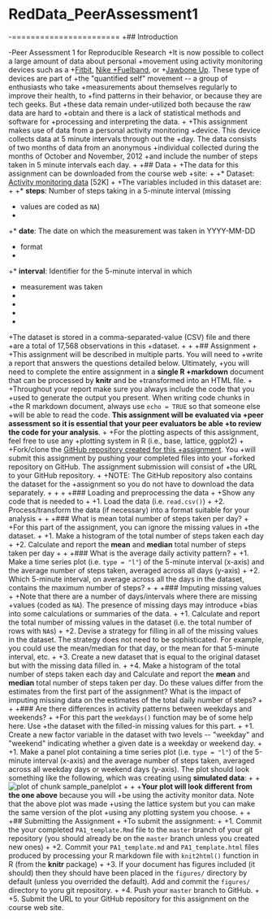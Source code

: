 # RedData_PeerAssessment1

-=======================
+## Introduction
 
-Peer Assessment 1 for Reproducible Research
+It is now possible to collect a large amount of data about personal
+movement using activity monitoring devices such as a
+[Fitbit](http://www.fitbit.com), [Nike
+Fuelband](http://www.nike.com/us/en_us/c/nikeplus-fuelband), or
+[Jawbone Up](https://jawbone.com/up). These type of devices are part of
+the "quantified self" movement -- a group of enthusiasts who take
+measurements about themselves regularly to improve their health, to
+find patterns in their behavior, or because they are tech geeks. But
+these data remain under-utilized both because the raw data are hard to
+obtain and there is a lack of statistical methods and software for
+processing and interpreting the data.
+
+This assignment makes use of data from a personal activity monitoring
+device. This device collects data at 5 minute intervals through out the
+day. The data consists of two months of data from an anonymous
+individual collected during the months of October and November, 2012
+and include the number of steps taken in 5 minute intervals each day.
+
+## Data
+
+The data for this assignment can be downloaded from the course web
+site:
+
+* Dataset: [Activity monitoring data](https://d396qusza40orc.cloudfront.net/repdata%2Fdata%2Factivity.zip) [52K]
+
+The variables included in this dataset are:
+
+* **steps**: Number of steps taking in a 5-minute interval (missing
+    values are coded as `NA`)
+
+* **date**: The date on which the measurement was taken in YYYY-MM-DD
+    format
+
+* **interval**: Identifier for the 5-minute interval in which
+    measurement was taken
+
+
+
+
+The dataset is stored in a comma-separated-value (CSV) file and there
+are a total of 17,568 observations in this
+dataset.
+
+
+## Assignment
+
+This assignment will be described in multiple parts. You will need to
+write a report that answers the questions detailed below. Ultimately,
+you will need to complete the entire assignment in a **single R
+markdown** document that can be processed by **knitr** and be
+transformed into an HTML file.
+
+Throughout your report make sure you always include the code that you
+used to generate the output you present. When writing code chunks in
+the R markdown document, always use `echo = TRUE` so that someone else
+will be able to read the code. **This assignment will be evaluated via
+peer assessment so it is essential that your peer evaluators be able
+to review the code for your analysis**.
+
+For the plotting aspects of this assignment, feel free to use any
+plotting system in R (i.e., base, lattice, ggplot2)
+
+Fork/clone the [GitHub repository created for this
+assignment](http://github.com/rdpeng/RepData_PeerAssessment1). You
+will submit this assignment by pushing your completed files into your
+forked repository on GitHub. The assignment submission will consist of
+the URL to your GitHub repository.
+
+NOTE: The GitHub repository also contains the dataset for the
+assignment so you do not have to download the data separately.
+
+
+
+### Loading and preprocessing the data
+
+Show any code that is needed to
+
+1. Load the data (i.e. `read.csv()`)
+
+2. Process/transform the data (if necessary) into a format suitable for your analysis
+
+
+### What is mean total number of steps taken per day?
+
+For this part of the assignment, you can ignore the missing values in
+the dataset.
+
+1. Make a histogram of the total number of steps taken each day
+
+2. Calculate and report the **mean** and **median** total number of steps taken per day
+
+
+### What is the average daily activity pattern?
+
+1. Make a time series plot (i.e. `type = "l"`) of the 5-minute interval (x-axis) and the average number of steps taken, averaged across all days (y-axis)
+
+2. Which 5-minute interval, on average across all the days in the dataset, contains the maximum number of steps?
+
+
+### Imputing missing values
+
+Note that there are a number of days/intervals where there are missing
+values (coded as `NA`). The presence of missing days may introduce
+bias into some calculations or summaries of the data.
+
+1. Calculate and report the total number of missing values in the dataset (i.e. the total number of rows with `NA`s)
+
+2. Devise a strategy for filling in all of the missing values in the dataset. The strategy does not need to be sophisticated. For example, you could use the mean/median for that day, or the mean for that 5-minute interval, etc.
+
+3. Create a new dataset that is equal to the original dataset but with the missing data filled in.
+
+4. Make a histogram of the total number of steps taken each day and Calculate and report the **mean** and **median** total number of steps taken per day. Do these values differ from the estimates from the first part of the assignment? What is the impact of imputing missing data on the estimates of the total daily number of steps?
+
+
+### Are there differences in activity patterns between weekdays and weekends?
+
+For this part the `weekdays()` function may be of some help here. Use
+the dataset with the filled-in missing values for this part.
+
+1. Create a new factor variable in the dataset with two levels -- "weekday" and "weekend" indicating whether a given date is a weekday or weekend day.
+
+1. Make a panel plot containing a time series plot (i.e. `type = "l"`) of the 5-minute interval (x-axis) and the average number of steps taken, averaged across all weekday days or weekend days (y-axis). The plot should look something like the following, which was creating using **simulated data**:
+
+![plot of chunk sample_panelplot](instructions_fig/sample_panelplot.png) 
+
+
+**Your plot will look different from the one above** because you will
+be using the activity monitor data. Note that the above plot was made
+using the lattice system but you can make the same version of the plot
+using any plotting system you choose.
+
+
+## Submitting the Assignment
+
+To submit the assignment:
+
+1. Commit the your completed `PA1_template.Rmd` file to the `master` branch of your git repository (you should already be on the `master` branch unless you created new ones)
+
+2. Commit your `PA1_template.md` and `PA1_template.html` files produced by processing your R markdown file with `knit2html()` function in R (from the **knitr** package)
+
+3. If your document has figures included (it should) then they should have been placed in the `figures/` directory by default (unless you overrided the default). Add and commit the `figures/` directory to yoru git repository.
+
+4. Push your `master` branch to GitHub.
+
+5. Submit the URL to your GitHub repository for this assignment on the course web site.

